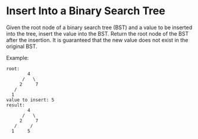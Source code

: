 # Insert Into a Binary Search Tree  
Given the root node of a binary search tree (BST) and a value to be inserted into the tree, insert the value into the BST. Return the root node of the BST after the insertion. It is guaranteed that the new value does not exist in the original BST.  

Example:
```
root:
        4
      /   \
     2     7
   /
  1
value to insert: 5
result:
        4
      /   \
     2     7
   /     /
  1     5
```
